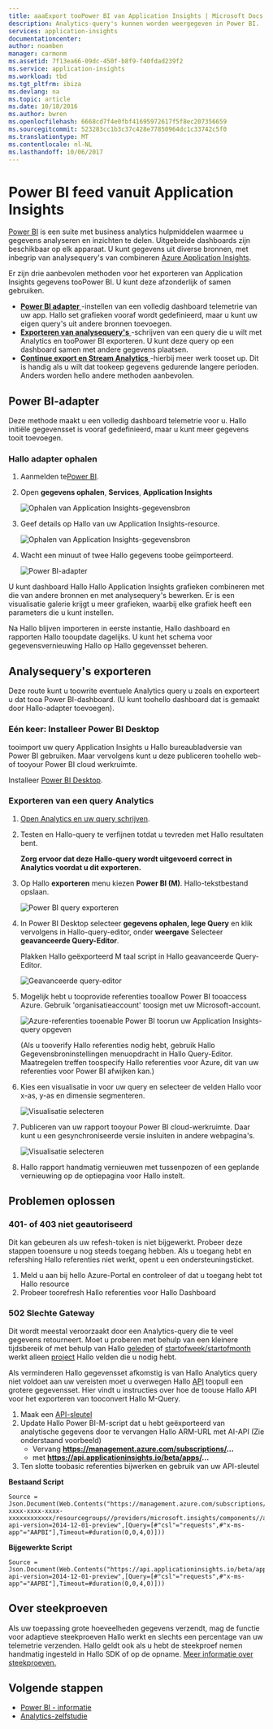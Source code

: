 ```yaml
---
title: aaaExport tooPower BI van Application Insights | Microsoft Docs
description: Analytics-query's kunnen worden weergegeven in Power BI.
services: application-insights
documentationcenter: 
author: noamben
manager: carmonm
ms.assetid: 7f13ea66-09dc-450f-b8f9-f40fdad239f2
ms.service: application-insights
ms.workload: tbd
ms.tgt_pltfrm: ibiza
ms.devlang: na
ms.topic: article
ms.date: 10/18/2016
ms.author: bwren
ms.openlocfilehash: 6668cd7f4e0fbf41695972617f5f8ec207356659
ms.sourcegitcommit: 523283cc1b3c37c428e77850964dc1c33742c5f0
ms.translationtype: MT
ms.contentlocale: nl-NL
ms.lasthandoff: 10/06/2017
---
```

# <a name="feed-power-bi-from-application-insights"></a>Power BI feed vanuit Application Insights
[Power BI](http://www.powerbi.com/) is een suite met business analytics hulpmiddelen waarmee u gegevens analyseren en inzichten te delen. Uitgebreide dashboards zijn beschikbaar op elk apparaat. U kunt gegevens uit diverse bronnen, met inbegrip van analysequery's van combineren [Azure Application Insights](app-insights-overview.md).

Er zijn drie aanbevolen methoden voor het exporteren van Application Insights gegevens tooPower BI. U kunt deze afzonderlijk of samen gebruiken.

* [**Power BI adapter** ](#power-pi-adapter) -instellen van een volledig dashboard telemetrie van uw app. Hallo set grafieken vooraf wordt gedefinieerd, maar u kunt uw eigen query's uit andere bronnen toevoegen.
* [**Exporteren van analysequery's** ](#export-analytics-queries) -schrijven van een query die u wilt met Analytics en tooPower BI exporteren. U kunt deze query op een dashboard samen met andere gegevens plaatsen.
* [**Continue export en Stream Analytics** ](app-insights-export-stream-analytics.md) -hierbij meer werk tooset up. Dit is handig als u wilt dat tookeep gegevens gedurende langere perioden. Anders worden hello andere methoden aanbevolen.

## <a name="power-bi-adapter"></a>Power BI-adapter
Deze methode maakt u een volledig dashboard telemetrie voor u. Hallo initiële gegevensset is vooraf gedefinieerd, maar u kunt meer gegevens tooit toevoegen.

### <a name="get-hello-adapter"></a>Hallo adapter ophalen
1. Aanmelden te[Power BI](https://app.powerbi.com/).
2. Open **gegevens ophalen**, **Services**, **Application Insights**
   
    ![Ophalen van Application Insights-gegevensbron](./media/app-insights-export-power-bi/power-bi-adapter.png)
3. Geef details op Hallo van uw Application Insights-resource.
   
    ![Ophalen van Application Insights-gegevensbron](./media/app-insights-export-power-bi/azure-subscription-resource-group-name.png)
4. Wacht een minuut of twee Hallo gegevens toobe geïmporteerd.
   
    ![Power BI-adapter](./media/app-insights-export-power-bi/010.png)

U kunt dashboard Hallo Hallo Application Insights grafieken combineren met die van andere bronnen en met analysequery's bewerken. Er is een visualisatie galerie krijgt u meer grafieken, waarbij elke grafiek heeft een parameters die u kunt instellen.

Na Hallo blijven importeren in eerste instantie, Hallo dashboard en rapporten Hallo tooupdate dagelijks. U kunt het schema voor gegevensvernieuwing Hallo op Hallo gegevensset beheren.

## <a name="export-analytics-queries"></a>Analysequery's exporteren
Deze route kunt u toowrite eventuele Analytics query u zoals en exporteert u dat tooa Power BI-dashboard. (U kunt toohello dashboard dat is gemaakt door Hallo-adapter toevoegen).

### <a name="one-time-install-power-bi-desktop"></a>Eén keer: Installeer Power BI Desktop
tooimport uw query Application Insights u Hallo bureaubladversie van Power BI gebruiken. Maar vervolgens kunt u deze publiceren toohello web- of tooyour Power BI cloud werkruimte. 

Installeer [Power BI Desktop](https://powerbi.microsoft.com/en-us/desktop/).

### <a name="export-an-analytics-query"></a>Exporteren van een query Analytics
1. [Open Analytics en uw query schrijven](app-insights-analytics-tour.md).
2. Testen en Hallo-query te verfijnen totdat u tevreden met Hallo resultaten bent.

   **Zorg ervoor dat deze Hallo-query wordt uitgevoerd correct in Analytics voordat u dit exporteren.**
3. Op Hallo **exporteren** menu kiezen **Power BI (M)**. Hallo-tekstbestand opslaan.
   
    ![Power BI query exporteren](./media/app-insights-export-power-bi/analytics-export-power-bi.png)
4. In Power BI Desktop selecteer **gegevens ophalen, lege Query** en klik vervolgens in Hallo-query-editor, onder **weergave** Selecteer **geavanceerde Query-Editor**.

    Plakken Hallo geëxporteerd M taal script in Hallo geavanceerde Query-Editor.

    ![Geavanceerde query-editor](./media/app-insights-export-power-bi/power-bi-import-analytics-query.png)

1. Mogelijk hebt u tooprovide referenties tooallow Power BI tooaccess Azure. Gebruik 'organisatieaccount' toosign met uw Microsoft-account.
   
    ![Azure-referenties tooenable Power BI toorun uw Application Insights-query opgeven](./media/app-insights-export-power-bi/power-bi-import-sign-in.png)

    (Als u tooverify Hallo referenties nodig hebt, gebruik Hallo Gegevensbroninstellingen menuopdracht in Hallo Query-Editor. Maatregelen treffen toospecify Hallo referenties voor Azure, dit van uw referenties voor Power BI afwijken kan.)
2. Kies een visualisatie in voor uw query en selecteer de velden Hallo voor x-as, y-as en dimensie segmenteren.
   
    ![Visualisatie selecteren](./media/app-insights-export-power-bi/power-bi-analytics-visualize.png)
3. Publiceren van uw rapport tooyour Power BI cloud-werkruimte. Daar kunt u een gesynchroniseerde versie insluiten in andere webpagina's.
   
    ![Visualisatie selecteren](./media/app-insights-export-power-bi/publish-power-bi.png)
4. Hallo rapport handmatig vernieuwen met tussenpozen of een geplande vernieuwing op de optiepagina voor Hallo instelt.

## <a name="troubleshooting"></a>Problemen oplossen

### <a name="401-or-403-unauthorized"></a>401- of 403 niet geautoriseerd 
Dit kan gebeuren als uw refesh-token is niet bijgewerkt. Probeer deze stappen tooensure u nog steeds toegang hebben. Als u toegang hebt en refershing Hallo referenties niet werkt, opent u een ondersteuningsticket.

1. Meld u aan bij hello Azure-Portal en controleer of dat u toegang hebt tot Hallo resource
2. Probeer toorefresh Hallo referenties voor Hallo Dashboard

### <a name="502-bad-gateway"></a>502 Slechte Gateway
Dit wordt meestal veroorzaakt door een Analytics-query die te veel gegevens retourneert. Moet u proberen met behulp van een kleinere tijdsbereik of met behulp van Hallo [geleden](https://docs.microsoft.com/en-us/azure/application-insights/app-insights-analytics-reference#ago) of [startofweek/startofmonth](https://docs.microsoft.com/en-us/azure/application-insights/app-insights-analytics-reference#startofweek) werkt alleen [project](https://docs.microsoft.com/en-us/azure/application-insights/app-insights-analytics-reference#project-operator) Hallo velden die u nodig hebt.

Als verminderen Hallo gegevensset afkomstig is van Hallo Analytics query niet voldoet aan uw vereisten moet u overwegen Hallo [API](https://dev.applicationinsights.io/documentation/overview) toopull een grotere gegevensset. Hier vindt u instructies over hoe de toouse Hallo API voor het exporteren van tooconvert Hallo M-Query.

1. Maak een [API-sleutel](https://dev.applicationinsights.io/documentation/Authorization/API-key-and-App-ID)
2. Update Hallo Power BI-M-script dat u hebt geëxporteerd van analytische gegevens door te vervangen Hallo ARM-URL met AI-API (Zie onderstaand voorbeeld)
   * Vervang **https://management.azure.com/subscriptions/...**
   * met **https://api.applicationinsights.io/beta/apps/...**
3. Ten slotte toobasic referenties bijwerken en gebruik van uw API-sleutel
  

**Bestaand Script**
 ```
 Source = Json.Document(Web.Contents("https://management.azure.com/subscriptions/xxxxxxxx-xxxx-xxxx-xxxx-xxxxxxxxxxxx/resourcegroups//providers/microsoft.insights/components//api/query?api-version=2014-12-01-preview",[Query=[#"csl"="requests",#"x-ms-app"="AAPBI"],Timeout=#duration(0,0,4,0)]))
 ```
**Bijgewerkte Script**
 ```
 Source = Json.Document(Web.Contents("https://api.applicationinsights.io/beta/apps/<APPLICATION_ID>/query?api-version=2014-12-01-preview",[Query=[#"csl"="requests",#"x-ms-app"="AAPBI"],Timeout=#duration(0,0,4,0)]))
 ```

## <a name="about-sampling"></a>Over steekproeven
Als uw toepassing grote hoeveelheden gegevens verzendt, mag de functie voor adaptieve steekproeven Hallo werkt en slechts een percentage van uw telemetrie verzenden. Hallo geldt ook als u hebt de steekproef nemen handmatig ingesteld in Hallo SDK of op de opname. [Meer informatie over steekproeven.](app-insights-sampling.md)


## <a name="next-steps"></a>Volgende stappen
* [Power BI - informatie](http://www.powerbi.com/learning/)
* [Analytics-zelfstudie](app-insights-analytics-tour.md)


